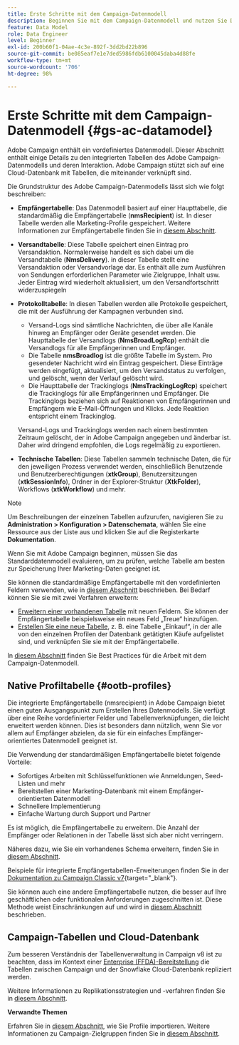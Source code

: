 ```yaml
---
title: Erste Schritte mit dem Campaign-Datenmodell
description: Beginnen Sie mit dem Campaign-Datenmodell und nutzen Sie Daten aus Ihren Quellen, um Ihre Kommunikations- und Marketing-Ergebnisse zu nutzen.
feature: Data Model
role: Data Engineer
level: Beginner
exl-id: 200b60f1-04ae-4c3e-892f-3dd2bd22b896
source-git-commit: be085eaf7e1e7ded5986fdb6100045daba4d88fe
workflow-type: tm+mt
source-wordcount: '706'
ht-degree: 98%

---
```


# Erste Schritte mit dem Campaign-Datenmodell {#gs-ac-datamodel}

Adobe Campaign enthält ein vordefiniertes Datenmodell. Dieser Abschnitt enthält einige Details zu den integrierten Tabellen des Adobe Campaign-Datenmodells und deren Interaktion. Adobe Campaign stützt sich auf eine Cloud-Datenbank mit Tabellen, die miteinander verknüpft sind.

Die Grundstruktur des Adobe Campaign-Datenmodells lässt sich wie folgt beschreiben:

* **Empfängertabelle**: Das Datenmodell basiert auf einer Haupttabelle, die standardmäßig die Empfängertabelle (**nmsRecipient**) ist. In dieser Tabelle werden alle Marketing-Profile gespeichert. Weitere Informationen zur Empfängertabelle finden Sie in [diesem Abschnitt](#ootb-profiles).

* **Versandtabelle**: Diese Tabelle speichert einen Eintrag pro Versandaktion. Normalerweise handelt es sich dabei um die Versandtabelle (**NmsDelivery**). in dieser Tabelle stellt eine Versandaktion oder Versandvorlage dar. Es enthält alle zum Ausführen von Sendungen erforderlichen Parameter wie Zielgruppe, Inhalt usw. Jeder Eintrag wird wiederholt aktualisiert, um den Versandfortschritt widerzuspiegeln

* **Protokolltabelle**: In diesen Tabellen werden alle Protokolle gespeichert, die mit der Ausführung der Kampagnen verbunden sind.

   * Versand-Logs sind sämtliche Nachrichten, die über alle Kanäle hinweg an Empfänger oder Geräte gesendet werden. Die Haupttabelle der Versandlogs (**NmsBroadLogRcp**) enthält die Versandlogs für alle Empfängerinnen und Empfänger.
   * Die Tabelle **nmsBroadlog** ist die größte Tabelle im System. Pro gesendeter Nachricht wird ein Eintrag gespeichert. Diese Einträge werden eingefügt, aktualisiert, um den Versandstatus zu verfolgen, und gelöscht, wenn der Verlauf gelöscht wird.
   * Die Haupttabelle der Trackinglogs (**NmsTrackingLogRcp**) speichert die Trackinglogs für alle Empfängerinnen und Empfänger. Die Trackinglogs beziehen sich auf Reaktionen von Empfängerinnen und Empfängern wie E-Mail-Öffnungen und Klicks. Jede Reaktion entspricht einem Trackinglog.

  Versand-Logs und Trackinglogs werden nach einem bestimmten Zeitraum gelöscht, der in Adobe Campaign angegeben und änderbar ist. Daher wird dringend empfohlen, die Logs regelmäßig zu exportieren.

* **Technische Tabellen**: Diese Tabellen sammeln technische Daten, die für den jeweiligen Prozess verwendet werden, einschließlich Benutzende und Benutzerberechtigungen (**xtkGroup**), Benutzersitzungen (**xtkSessionInfo**), Ordner in der Explorer-Struktur (**XtkFolder**), Workflows (**xtkWorkflow**) und mehr.

>[!NOTE]
>
>Um Beschreibungen der einzelnen Tabellen aufzurufen, navigieren Sie zu **Administration > Konfiguration > Datenschemata**, wählen Sie eine Ressource aus der Liste aus und klicken Sie auf die Registerkarte **Dokumentation**.

Wenn Sie mit Adobe Campaign beginnen, müssen Sie das Standarddatenmodell evaluieren, um zu prüfen, welche Tabelle am besten zur Speicherung Ihrer Marketing-Daten geeignet ist.

Sie können die standardmäßige Empfängertabelle mit den vordefinierten Feldern verwenden, wie in [diesem Abschnitt](#ootb-profiles) beschrieben. Bei Bedarf können Sie sie mit zwei Verfahren erweitern:

* [Erweitern einer vorhandenen Tabelle](extend-schema.md) mit neuen Feldern. Sie können der Empfängertabelle beispielsweise ein neues Feld „Treue“ hinzufügen.
* [Erstellen Sie eine neue Tabelle](create-schema.md), z. B. eine Tabelle „Einkauf“, in der alle von den einzelnen Profilen der Datenbank getätigten Käufe aufgelistet sind, und verknüpfen Sie sie mit der Empfängertabelle.

In [diesem Abschnitt](datamodel-best-practices.md) finden Sie Best Practices für die Arbeit mit dem Campaign-Datenmodell.

## Native Profiltabelle {#ootb-profiles}

Die integrierte Empfängertabelle (nmsrecipient) in Adobe Campaign bietet einen guten Ausgangspunkt zum Erstellen Ihres Datenmodells. Sie verfügt über eine Reihe vordefinierter Felder und Tabellenverknüpfungen, die leicht erweitert werden können. Dies ist besonders dann nützlich, wenn Sie vor allem auf Empfänger abzielen, da sie für ein einfaches Empfänger-orientiertes Datenmodell geeignet ist.

Die Verwendung der standardmäßigen Empfängertabelle bietet folgende Vorteile:

* Sofortiges Arbeiten mit Schlüsselfunktionen wie Anmeldungen, Seed-Listen und mehr
* Bereitstellen einer Marketing-Datenbank mit einem Empfänger-orientierten Datenmodell
* Schnellere Implementierung
* Einfache Wartung durch Support und Partner

Es ist möglich, die Empfängertabelle zu erweitern. Die Anzahl der Empfänger oder Relationen in der Tabelle lässt sich aber nicht verringern.

Näheres dazu, wie Sie ein vorhandenes Schema erweitern, finden Sie in [diesem Abschnitt](extend-schema.md).

Beispiele für integrierte Empfängertabellen-Erweiterungen finden Sie in der [Dokumentation zu Campaign Classic v7](https://experienceleague.adobe.com/docs/campaign-classic/using/configuring-campaign-classic/editing-schemas/examples-of-schemas-edition.html?lang=de#extending-a-table){target="_blank"}.

Sie können auch eine andere Empfängertabelle nutzen, die besser auf Ihre geschäftlichen oder funktionalen Anforderungen zugeschnitten ist. Diese Methode weist Einschränkungen auf und wird in [diesem Abschnitt](custom-recipient.md) beschrieben.

## Campaign-Tabellen und Cloud-Datenbank

Zum besseren Verständnis der Tabellenverwaltung in Campaign v8 ist zu beachten, dass im Kontext einer [Enterprise (FFDA)-Bereitstellung](../architecture/enterprise-deployment.md) die Tabellen zwischen Campaign und der Snowflake Cloud-Datenbank repliziert werden.

Weitere Informationen zu Replikationsstrategien und -verfahren finden Sie in [diesem Abschnitt](../architecture/replication.md).

**Verwandte Themen** 

Erfahren Sie in [diesem Abschnitt](../start/import.md), wie Sie Profile importieren.
Weitere Informationen zu Campaign-Zielgruppen finden Sie in [diesem Abschnitt](../start/audiences.md).
